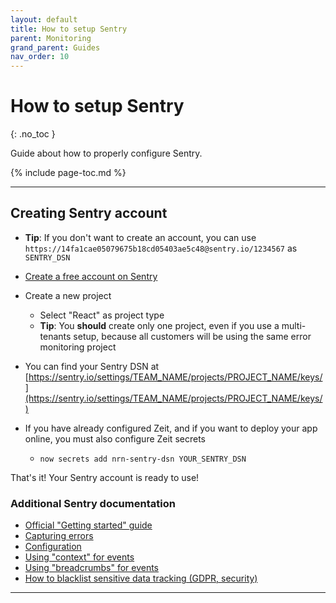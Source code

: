 ```yaml
---
layout: default
title: How to setup Sentry
parent: Monitoring
grand_parent: Guides
nav_order: 10
---
```


# How to setup Sentry
{: .no_toc }

<div class="code-example" markdown="1">
Guide about how to properly configure Sentry.
</div>

{% include page-toc.md %}

---

## Creating Sentry account

- **Tip**: If you don't want to create an account, you can use `https://14fa1cae05079675b18cd05403ae5c48@sentry.io/1234567` as `SENTRY_DSN`

- [Create a free account on Sentry](https://sentry.io/signup/?ref=unly-nrn)
- Create a new project
    - Select "React" as project type
    - **Tip**: You **should** create only one project, even if you use a multi-tenants setup, because all customers will be using the same error monitoring project
- You can find your Sentry DSN at [https://sentry.io/settings/TEAM_NAME/projects/PROJECT_NAME/keys/](https://sentry.io/settings/TEAM_NAME/projects/PROJECT_NAME/keys/)
- If you have already configured Zeit, and if you want to deploy your app online, you must also configure Zeit secrets
    - `now secrets add nrn-sentry-dsn YOUR_SENTRY_DSN`

That's it! Your Sentry account is ready to use!

### Additional Sentry documentation

- [Official "Getting started" guide](https://docs.sentry.io/error-reporting/quickstart/?platform=javascript)
- [Capturing errors](https://docs.sentry.io/error-reporting/capturing/?platform=javascript)
- [Configuration](https://docs.sentry.io/error-reporting/configuration/?platform=javascript)
- [Using "context" for events](https://docs.sentry.io/enriching-error-data/context/?platform=javascript)
- [Using "breadcrumbs" for events](https://docs.sentry.io/enriching-error-data/breadcrumbs/?platform=javascript)
- [How to blacklist sensitive data tracking (GDPR, security)](https://docs.sentry.io/data-management/sensitive-data/)

---
